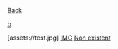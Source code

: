 [Back](./)

[b](b.md)

[assets://test.jpg]
[IMG](assets://test.jpg)
[Non existent](assets://bruh.png)
